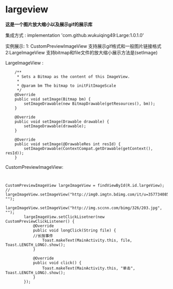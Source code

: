 # largeview
**这是一个图片放大缩小以及展示gif的展示库**

集成方式  :  implementation 'com.github.wukuiqing49:Large:1.0.1.0'

实例展示: 
    1: CustomPreviewImageView 支持展示gif格式和一般图片链接格式
    2:LargeImageView   支持bitmap和file文件的放大缩小展示方法是(setImage)

LargeImageView :

```
    /**
     * Sets a Bitmap as the content of this ImageView.
     *
     * @param bm The bitmap to initFitImageScale
     */
    @Override
    public void setImage(Bitmap bm) {
        setImageDrawable(new BitmapDrawable(getResources(), bm));
    }

    @Override
    public void setImage(Drawable drawable) {
        setImageDrawable(drawable);
    }

    @Override
    public void setImage(@DrawableRes int resId) {
        setImageDrawable(ContextCompat.getDrawable(getContext(), resId));
    }

```


CustomPreviewImageView:
```
     

CustomPreviewImageView largeImageView = findViewById(R.id.largeView);
//   largeImageView.setImageView("http://img0.imgtn.bdimg.com/it/u=3577340855,977795531&fm=26&gp=0.jpg", ""); 
        largeImageView.setImageView("http://img.sccnn.com/bimg/326/203.jpg", "");
        largeImageView.setClickLisetner(new CustomPreviewClickListener() {
            @Override
            public void longClick(String file) {
            //长按事件
                Toast.makeText(MainActivity.this, file, Toast.LENGTH_LONG).show();
            }

            @Override
            public void click() {
                Toast.makeText(MainActivity.this, "单击", Toast.LENGTH_LONG).show();
            }
        });


```







